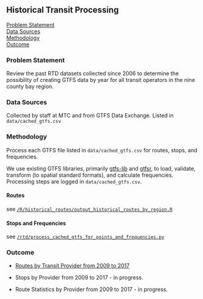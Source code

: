 ## Historical Transit Processing 

[Problem Statement](#problem-statement)   
[Data Sources](#data-sources)   
[Methodology](#methodology)   
[Outcome](#outcome)   

### Problem Statement  

Review the past RTD datasets collected since 2006 to determine the possibility of creating GTFS data by year for all transit operators in the nine county bay region.

### Data Sources

Collected by staff at MTC and from GTFS Data Exchange. Listed in `data/cached_gtfs.csv`

### Methodology

Process each GTFS file listed in `data/cached_gtfs.csv` for routes, stops, and frequencies.  

We use existing GTFS libraries, primarily [gtfs-lib](https://github.com/afimb/gtfslib-python) and [gtfsr](https://github.com/ropensci/gtfsr), to load, validate, transform (to spatial standard formats), and calculate frequencies. Processing steps are logged in `data/cached_gtfs.csv`.


#### Routes

see [`/R/historical_routes/output_historical_routes_by_region.R`](https://github.com/BayAreaMetro/RegionalTransitDatabase/blob/afad7ec4096aad89d1d69aa9b22ae3cb7486fdf7/R/historical_routes/output_historical_routes_by_region.R)

#### Stops and Frequencies

see [`/rtd/process_cached_gtfs_for_points_and_frequencies.py`](https://github.com/BayAreaMetro/RegionalTransitDatabase/blob/f9359cd88d8879bb6fe348f20fed0db5a5d372e3/rtd/process_cached_gtfs_for_points_and_frequencies.py)

### Outcome

- [Routes by Transit Provider from 2009 to 2017](https://github.com/BayAreaMetro/transit-data) 

- Stops by Provider from 2009 to 2017 - in progress. 

- Route Statistics by Provider from 2009 to 2017 - in progress. 


